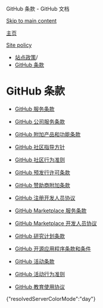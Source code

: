 GitHub 条款 - GitHub 文档

[Skip to main content](#main-content)

[主页](/zh)

[Site policy](/zh/site-policy)

* [站点政策](/zh/site-policy)/
* [GitHub 条款](/zh/site-policy/github-terms)

GitHub 条款
==========

* [GitHub 服务条款](/zh/site-policy/github-terms/github-terms-of-service)

* [GitHub 公司服务条款](/zh/site-policy/github-terms/github-corporate-terms-of-service)

* [GitHub 附加产品和功能条款](/zh/site-policy/github-terms/github-terms-for-additional-products-and-features)

* [GitHub 社区指导方针](/zh/site-policy/github-terms/github-community-guidelines)

* [GitHub 社区行为准则](/zh/site-policy/github-terms/github-community-code-of-conduct)

* [GitHub 预发行许可条款](/zh/site-policy/github-terms/github-pre-release-license-terms)

* [GitHub 赞助商附加条款](/zh/site-policy/github-terms/github-sponsors-additional-terms)

* [GitHub 注册开发人员协议](/zh/site-policy/github-terms/github-registered-developer-agreement)

* [GitHub Marketplace 服务条款](/zh/site-policy/github-terms/github-marketplace-terms-of-service)

* [GitHub Marketplace 开发人员协议](/zh/site-policy/github-terms/github-marketplace-developer-agreement)

* [GitHub 研究计划条款](/zh/site-policy/github-terms/github-research-program-terms)

* [GitHub 开源应用程序条款和条件](/zh/site-policy/github-terms/github-open-source-applications-terms-and-conditions)

* [GitHub 活动条款](/zh/site-policy/github-terms/github-event-terms)

* [GitHub 活动行为准则](/zh/site-policy/github-terms/github-event-code-of-conduct)

* [GitHub 教育使用协议](/zh/site-policy/github-terms/github-educational-use-agreement)

{"resolvedServerColorMode":"day"}
